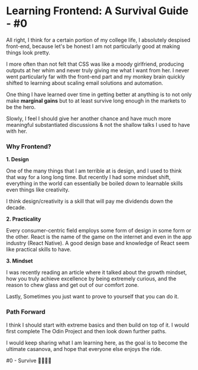 # Learning Frontend: A Survival Guide - #0

All right, I think for a certain portion of my college life, I absolutely despised front-end, because let's be honest I am not particularly good at making things look pretty.

I more often than not felt that CSS was like a moody girlfriend, producing outputs at her whim and never truly giving me what I want from her. I never went particularly far with the front-end part and my monkey brain quickly shifted to learning about scaling email solutions and automation.

One thing I have learned over time in getting better at anything is to not only make **marginal gains** but to at least survive long enough in the markets to be the hero.

Slowly, I feel I should give her another chance and have much more meaningful substantiated discussions & not the shallow talks I used to have with her.

### Why Frontend?

**1\. Design**

One of the many things that I am terrible at is design, and I used to think that way for a long long time. But recently I had some mindset shift, everything in the world can essentially be boiled down to learnable skills even things like creativity.

I think design/creativity is a skill that will pay me dividends down the decade.

**2\. Practicality**

Every consumer-centric field employs some form of design in some form or the other. React is the name of the game on the internet and even in the app industry (React Native). A good design base and knowledge of React seem like practical skills to have.

**3\. Mindset**

I was recently reading an article where it talked about the growth mindset, how you truly achieve excellence by being extremely curious, and the reason to chew glass and get out of our comfort zone.

Lastly, Sometimes you just want to prove to yourself that you can do it.

### Path Forward

I think I should start with extreme basics and then build on top of it. I would first complete The Odin Project and then look down further paths.

I would keep sharing what I am learning here, as the goal is to become the ultimate casanova, and hope that everyone else enjoys the ride.

#0 - Survive 🏃🏾‍♂️🏹